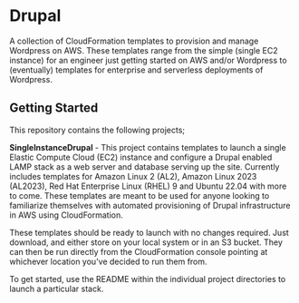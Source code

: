 # Drupal

A collection of CloudFormation templates to provision and manage Wordpress on AWS. These templates range from the simple (single EC2 instance) for an engineer just getting started on AWS and/or Wordpress to (eventually) templates for enterprise and serverless deployments of Wordpress.

## Getting Started

This repository contains the following projects;

**SingleInstanceDrupal** - This project contains templates to launch a single Elastic Compute Cloud (EC2) instance and configure a Drupal enabled LAMP stack as a web server and database serving up the site. Currently includes templates for Amazon Linux 2 (AL2), Amazon Linux 2023 (AL2023), Red Hat Enterprise Linux (RHEL) 9 and Ubuntu 22.04 with more to come. These templates are meant to be used for anyone looking to familiarize themselves with automated provisioning of Drupal infrastructure in AWS using CloudFormation.

These templates should be ready to launch with no changes required. Just download, and either store on your local system or in an S3 bucket. They can then be run directly from the CloudFormation console pointing at whichever location you've decided to run them from.

To get started, use the README within the individual project directories to launch a particular stack.